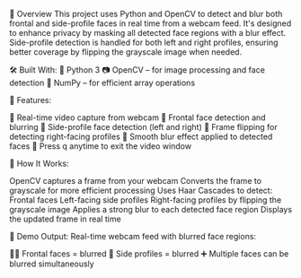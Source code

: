 📌 Overview
This project uses Python and OpenCV to detect and blur both frontal and side-profile faces in real time from a webcam feed. It's designed to enhance privacy by masking all detected face regions with a blur effect. Side-profile detection is handled for both left and right profiles, ensuring better coverage by flipping the grayscale image when needed.

🛠️ Built With:
🐍 Python 3
📷 OpenCV – for image processing and face detection
🔢 NumPy – for efficient array operations

🚀 Features:

🎥 Real-time video capture from webcam
👤 Frontal face detection and blurring
🧭 Side-profile face detection (left and right)
🔄 Frame flipping for detecting right-facing profiles
💨 Smooth blur effect applied to detected faces
🛑 Press q anytime to exit the video window

🧠 How It Works:

OpenCV captures a frame from your webcam
Converts the frame to grayscale for more efficient processing
Uses Haar Cascades to detect:
Frontal faces
Left-facing side profiles
Right-facing profiles by flipping the grayscale image
Applies a strong blur to each detected face region
Displays the updated frame in real time

📸 Demo Output:
Real-time webcam feed with blurred face regions:

🧍‍♂️ Frontal faces = blurred
👤 Side profiles = blurred
➕ Multiple faces can be blurred simultaneously

